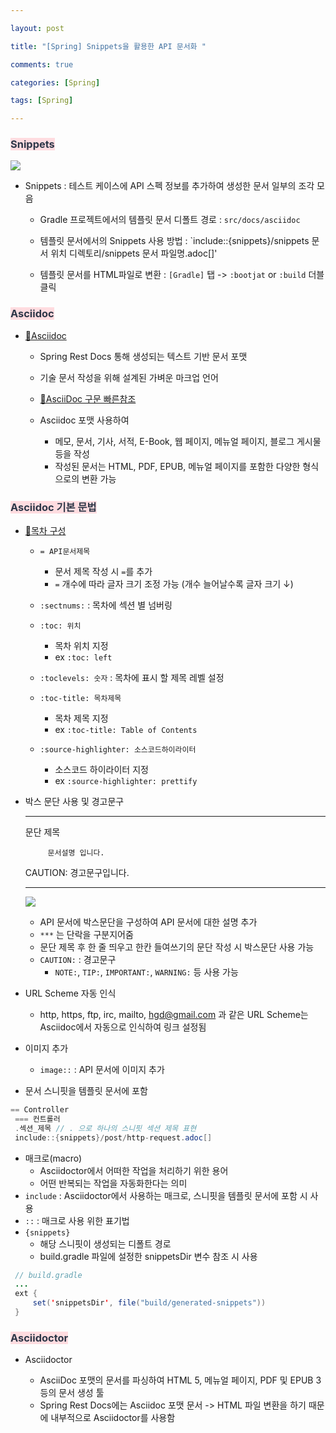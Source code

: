 ```yaml
---

layout: post

title: "[Spring] Snippets을 활용한 API 문서화 "

comments: true

categories: [Spring]

tags: [Spring]

---
```


### <span style='color: #2D3748; background-color: #ffdce0'>Snippets</span>

![](https://velog.velcdn.com/images/hyoreal51/post/933ab6e2-9ec8-4b84-bb07-ae3b307a1e79/image.png)

- Snippets : 테스트 케이스에 API 스펙 정보를 추가하여 생성한 문서 일부의 조각 모음

  - Gradle 프로젝트에서의 템플릿 문서 디폴트 경로 : `src/docs/asciidoc`
  
  - 템플릿 문서에서의 Snippets 사용 방법 : `include::{snippets}/snippets 문서 위치 디렉토리/snippets 문서 파일명.adoc[]'
  
  - 템플릿 문서를 HTML파일로 변환 : `[Gradle]` 탭 -> `:bootjat` or `:build` 더블클릭
  
### <span style='color: #2D3748; background-color: #ffdce0'>Asciidoc</span>

- [🔗Asciidoc](https://docs.asciidoctor.org/asciidoc/latest/)
  - Spring Rest Docs 통해 생성되는 텍스트 기반 문서 포맷
  - 기술 문서 작성을 위해 설계된 가벼운 마크업 언어 
  - [🔗AsciiDoc 구문 빠른참조](https://docs.asciidoctor.org/asciidoc/latest/syntax-quick-reference/#ex-normal) 
  
  - Asciidoc 포맷 사용하여
    - 메모, 문서, 기사, 서적, E-Book, 웹 페이지, 메뉴얼 페이지, 블로그 게시물 등을 작성
    - 작성된 문서는 HTML, PDF, EPUB, 메뉴얼 페이지를 포함한 다양한 형식으로의 변환 가능
    
### <span style='color: #2D3748; background-color: #ffdce0'>Asciidoc 기본 문법</span>

- [🔗목차 구성](https://docs.asciidoctor.org/asciidoc/latest/toc/)

  - `= API문서제목`
    - 문서 제목 작성 시 `=`를 추가
    - `=` 개수에 따라 글자 크기 조정 가능 (개수 늘어날수록 글자 크기 ↓)
  
  - `:sectnums:` : 목차에 섹션 별 넘버링

  - `:toc: 위치`
    - 목차 위치 지정
    - ex `:toc: left` 
  
  - `:toclevels: 숫자` : 목차에 표시 할 제목 레벨 설정
  
  - `:toc-title: 목차제목`
    - 목차 제목 지정
    - ex `:toc-title: Table of Contents`
  
  - `:source-highlighter: 소스코드하이라이터`
    - 소스코드 하이라이터 지정
    - ex `:source-highlighter: prettify`
  
- 박스 문단 사용 및 경고문구

	***
	문단 제목
  
           문서설명 입니다.
  
	CAUTION: 경고문구입니다.
	***
  
  ![](https://velog.velcdn.com/images/hyoreal51/post/c48791db-2b55-426a-8266-856fbd7102b9/image.png)

  
  - API 문서에 박스문단을 구성하여 API 문서에 대한 설명 추가
  - `***` 는 단락을 구분지어줌
  - 문단 제목 후 한 줄 띄우고 한칸 들여쓰기의 문단 작성 시 박스문단 사용 가능
  - `CAUTION:` : 경고문구
    - `NOTE:`, `TIP:`, `IMPORTANT:`, `WARNING:` 등 사용 가능
  
- URL Scheme 자동 인식
  
  - http, https, ftp, irc, mailto, hgd@gmail.com 과 같은 URL Scheme는 Asciidoc에서 자동으로 인식하여 링크 설정됨
  
- 이미지 추가

  - `image::` : API 문서에 이미지 추가
  
- 문서 스니핏을 템플릿 문서에 포함

 ```java
 == Controller
  === 컨트롤러
  .섹션_제목 // . 으로 하나의 스니핏 섹션 제목 표현
  include::{snippets}/post/http-request.adoc[]
 ```
   - 매크로(macro)
     - Asciidoctor에서 어떠한 작업을 처리하기 위한 용어
     - 어떤 반복되는 작업을 자동화한다는 의미
   - `include` : Asciidoctor에서 사용하는 매크로, 스니핏을 템플릿 문서에 포함 시 사용
   - `::` : 매크로 사용 위한 표기법
   - `{snippets}`
     - 해당 스니핏이 생성되는 디폴트 경로
     - build.gradle 파일에 설정한 snippetsDir 변수 참조 시 사용
 ```java
  // build.gradle
  ...
  ext {
      set('snippetsDir', file("build/generated-snippets"))
  }
 ```


### <span style='color: #2D3748; background-color: #ffdce0'>Asciidoctor</span>

- Asciidoctor

  - AsciiDoc 포맷의 문서를 파싱하여 HTML 5, 메뉴얼 페이지, PDF 및 EPUB 3 등의 문서 생성 툴
  - Spring Rest Docs에는 Asciidoc 포맷 문서 -> HTML 파일 변환을 하기 때문에 내부적으로 Asciidoctor를 사용함
